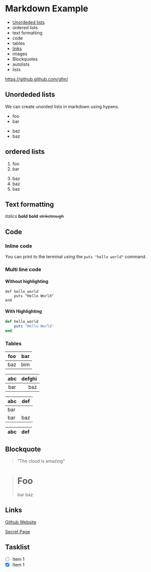 # Markdown Example

- [Unordeded lists](#unordeded-lists)
- ordered lists
- text formatting
- code
- tables
- [links](#links)
- images
- Blockquotes
- autolists
- lists

https://github.github.com/gfm/

## Unordeded lists

We can create unorded lists in markdown using hypens.

- foo
- bar
+ baz
+ baz

## ordered lists

1. foo
1. bar
3) baz
3) baz
3) baz

## Text formatting

_italics_
**bold**
__bold__
~~striketrough~~

## Code

### Inline code

You can print to the terminal using the `puts "hello world"` command.

### Multi line code

#### Without highlighting

```
def hello_world
    puts "Hello World"
end
```

#### With Highlighting

```rb
def hello_world
    puts "Hello World"
end
```

### Tables

| foo | bar |
| --- | --- |
| baz | bim |

| abc | defghi |
:-: | -----------:
bar | baz

| abc | def |
| --- | --- |
| bar |
| bar | baz | boo |

| abc | def |
| --- | --- |

## Blockquote

> "The cloud is amazing"

> # Foo
   > bar
 > baz

 ## Links

[Github Website](https://github.com)

[Secret Page](./Secret.md)

## Tasklist

- [ ] Item 1
- [x] Item 1  
